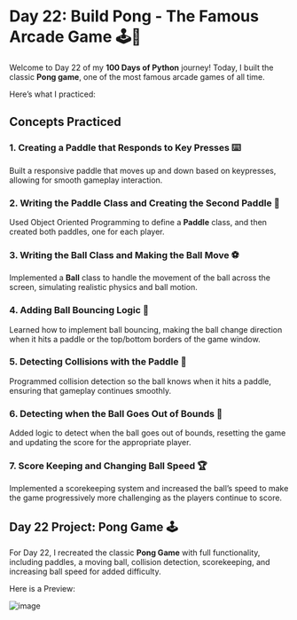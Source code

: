 # Day 22: Build Pong - The Famous Arcade Game 🕹️🏓

Welcome to Day 22 of my **100 Days of Python** journey! Today, I built the classic **Pong game**, one of the most famous arcade games of all time. 

Here’s what I practiced:

## Concepts Practiced

### 1. Creating a Paddle that Responds to Key Presses ⌨️
Built a responsive paddle that moves up and down based on keypresses, allowing for smooth gameplay interaction.

### 2. Writing the Paddle Class and Creating the Second Paddle 🏓
Used Object Oriented Programming to define a **Paddle** class, and then created both paddles, one for each player.

### 3. Writing the Ball Class and Making the Ball Move ⚽
Implemented a **Ball** class to handle the movement of the ball across the screen, simulating realistic physics and ball motion.

### 4. Adding Ball Bouncing Logic 🔄
Learned how to implement ball bouncing, making the ball change direction when it hits a paddle or the top/bottom borders of the game window.

### 5. Detecting Collisions with the Paddle 🎯
Programmed collision detection so the ball knows when it hits a paddle, ensuring that gameplay continues smoothly.

### 6. Detecting when the Ball Goes Out of Bounds 🚫
Added logic to detect when the ball goes out of bounds, resetting the game and updating the score for the appropriate player.

### 7. Score Keeping and Changing Ball Speed 🏆
Implemented a scorekeeping system and increased the ball’s speed to make the game progressively more challenging as the players continue to score.

## Day 22 Project: Pong Game 🕹️

For Day 22, I recreated the classic **Pong Game** with full functionality, including paddles, a moving ball, collision detection, scorekeeping, and increasing ball speed for added difficulty.

Here is a Preview:

![image](https://github.com/user-attachments/assets/517f662c-e0c3-498b-80d2-b44a2d634802)
